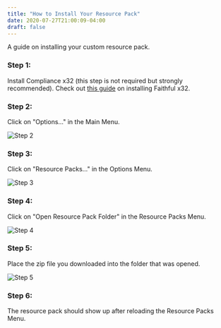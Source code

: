 ```yaml
---
title: "How to Install Your Resource Pack"
date: 2020-07-27T21:00:09-04:00
draft: false
---
```

A guide on installing your custom resource pack.

### Step 1:
Install Compliance x32 (this step is not required but strongly recommended).
Check out [this guide](/posts/how-to-install-faithful-x32) on installing Faithful x32.


### Step 2:
Click on "Options..." in the Main Menu.

![Step 2](/images/InstallGuides/tweaks/step2.png)

### Step 3:
Click on "Resource Packs..." in the Options Menu.

![Step 3](/images/InstallGuides/tweaks/step3.png)


### Step 4:
Click on "Open Resource Pack Folder" in the Resource Packs Menu.

![Step 4](/images/InstallGuides/tweaks/step4.png)


### Step 5:
Place the zip file you downloaded into the folder that was opened.

![Step 5](/images/InstallGuides/tweaks/step5.png)


### Step 6:
The resource pack should show up after reloading the Resource Packs Menu.